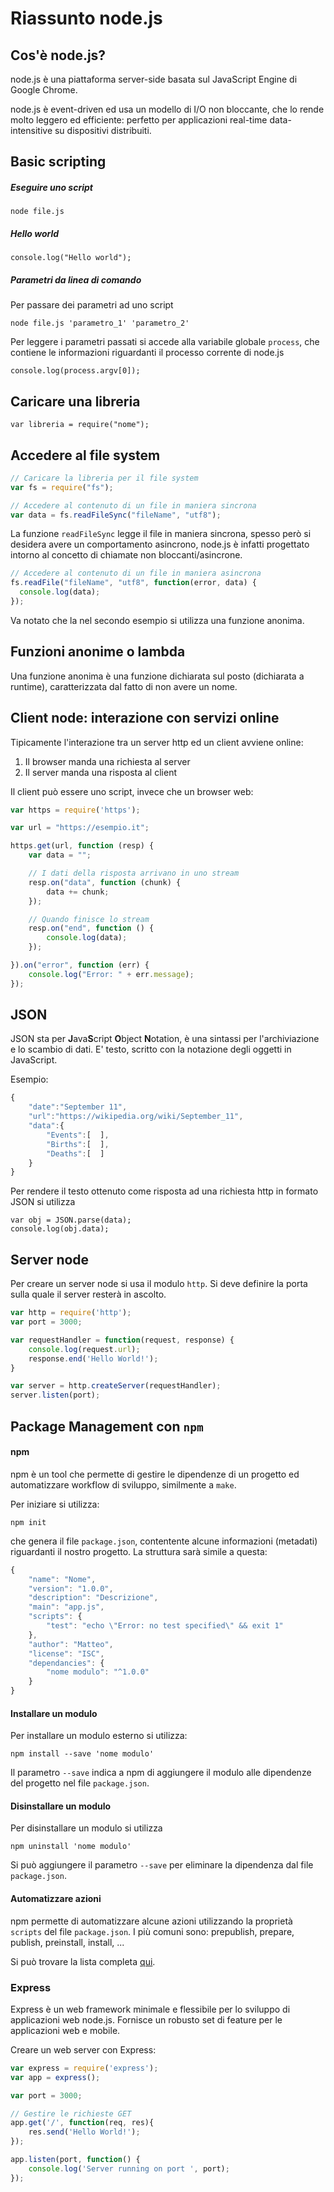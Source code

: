 # Riassunto node.js

## Cos'è node.js?
node.js è una piattaforma server-side basata sul JavaScript Engine di Google Chrome.

node.js è event-driven ed usa un modello di I/O non bloccante, che lo rende molto leggero ed efficiente: perfetto per applicazioni real-time data-intensitive su dispositivi distribuiti.

## Basic scripting
##### Eseguire uno script
    node file.js

##### Hello world
    console.log("Hello world");

##### Parametri da linea di comando
Per passare dei parametri ad uno script

    node file.js 'parametro_1' 'parametro_2'

Per leggere i parametri passati si accede alla variabile globale ```process```, che contiene le informazioni riguardanti il processo corrente di node.js

    console.log(process.argv[0]);

## Caricare una libreria
    var libreria = require("nome");

## Accedere al file system
```javascript
// Caricare la libreria per il file system
var fs = require("fs");

// Accedere al contenuto di un file in maniera sincrona
var data = fs.readFileSync("fileName", "utf8");
```

La funzione ```readFileSync``` legge il file in maniera sincrona, spesso però si desidera avere un comportamento asincrono, node.js è infatti progettato intorno al concetto di chiamate non bloccanti/asincrone.

```javascript
// Accedere al contenuto di un file in maniera asincrona
fs.readFile("fileName", "utf8", function(error, data) {
  console.log(data);
});
```

Va notato che la nel secondo esempio si utilizza una funzione anonima.

## Funzioni anonime o lambda
Una funzione anonima è una funzione dichiarata sul posto (dichiarata a runtime), caratterizzata dal fatto di non avere un nome.

## Client node: interazione con servizi online
Tipicamente l'interazione tra un server http ed un client avviene online:

1. Il browser manda una richiesta al server
2. Il server manda una risposta al client

Il client può essere uno script, invece che un browser web:
```javascript
var https = require('https');

var url = "https://esempio.it";

https.get(url, function (resp) {
    var data = "";

    // I dati della risposta arrivano in uno stream
    resp.on("data", function (chunk) {
        data += chunk;
    });

    // Quando finisce lo stream
    resp.on("end", function () {
        console.log(data);
    });

}).on("error", function (err) {
    console.log("Error: " + err.message);
});
```

## JSON
JSON sta per **J**ava**S**cript **O**bject **N**otation, è una sintassi per l'archiviazione e lo scambio di dati. E' testo, scritto con la notazione degli oggetti in JavaScript.

Esempio:
```javascript
{  
    "date":"September 11",
    "url":"https://wikipedia.org/wiki/September_11",
    "data":{  
        "Events":[  ],
        "Births":[  ],
        "Deaths":[  ]
    }
}
```

Per rendere il testo ottenuto come risposta ad una richiesta http in formato JSON si utilizza

    var obj = JSON.parse(data);
    console.log(obj.data);

## Server node
Per creare un server node si usa il modulo ```http```. Si deve definire la porta sulla quale il server resterà in ascolto.

```javascript
var http = require('http');
var port = 3000;

var requestHandler = function(request, response) {
    console.log(request.url);
    response.end('Hello World!');
}

var server = http.createServer(requestHandler);
server.listen(port);
```

## Package Management con ```npm```

#### npm
npm è un tool che permette di gestire le dipendenze di un progetto ed automatizzare workflow di sviluppo, similmente a ```make```.

Per iniziare si utilizza:

    npm init

che genera il file ```package.json```, contentente alcune informazioni (metadati) riguardanti il nostro progetto. La struttura sarà simile a questa:

```javascript
{
    "name": "Nome",
    "version": "1.0.0",
    "description": "Descrizione",
    "main": "app.js",
    "scripts": {
        "test": "echo \"Error: no test specified\" && exit 1"
    },
    "author": "Matteo",
    "license": "ISC",
    "dependancies": {
        "nome modulo": "^1.0.0"
    }
}
```

#### Installare un modulo
Per installare un modulo esterno si utilizza:

    npm install --save 'nome modulo'

Il parametro ```--save``` indica a npm di aggiungere il modulo alle dipendenze del progetto nel file ```package.json```.

#### Disinstallare un modulo
Per disinstallare un modulo si utilizza

    npm uninstall 'nome modulo'

Si può aggiungere il parametro ```--save``` per eliminare la dipendenza dal file ```package.json```.

#### Automatizzare azioni
npm permette di automatizzare alcune azioni utilizzando la proprietà ```scripts``` del file ```package.json```. I più comuni sono: prepublish, prepare, publish, preinstall, install, ...

Si può trovare la lista completa [qui](https://docs.npmjs.com/misc/scripts "npm scripts").

### Express
Express è un web framework minimale e flessibile per lo sviluppo di applicazioni web node.js. Fornisce un robusto set di feature per le applicazioni web e mobile.

Creare un web server con Express:
```javascript
var express = require('express');
var app = express();

var port = 3000;

// Gestire le richieste GET
app.get('/', function(req, res){ 
    res.send('Hello World!');
});

app.listen(port, function() {
    console.log('Server running on port ', port);
});
```
